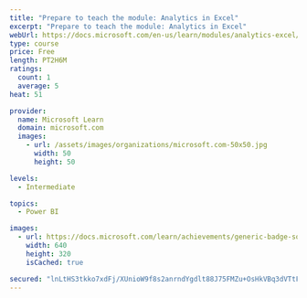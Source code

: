 ```yaml
---
title: "Prepare to teach the module: Analytics in Excel"
excerpt: "Prepare to teach the module: Analytics in Excel"
webUrl: https://docs.microsoft.com/en-us/learn/modules/analytics-excel/
type: course
price: Free
length: PT2H6M
ratings:
  count: 1
  average: 5
heat: 51

provider:
  name: Microsoft Learn
  domain: microsoft.com
  images:
    - url: /assets/images/organizations/microsoft.com-50x50.jpg
      width: 50
      height: 50

levels:
  - Intermediate

topics:
  - Power BI

images:
  - url: https://docs.microsoft.com/learn/achievements/generic-badge-social.png
    width: 640
    height: 320
    isCached: true

secured: "lnLtHS3tkko7xdFj/XUnioW9f8s2anrndYgdlt88J75FMZu+OsHkVBq3dVTtFVeyfSMO22iGkmYNeZh0AntlVaSxXxYR2hLztiGbq6KaT4wFA/UBKBranuOCOkcUj/dIl9h5aucMYjnYq7crlDLz5YtLGghUPmm4FdY73eH2YP/jo28t07vJUORBjiybeRpNu9By/MzJj5bGwDwOK5mUrgvx7NgzNnPdvKT71bukkgz8LrfNS1mRAlFoFEGgTN11vGRgLDwW8TTfXJRHH/6fYWWH3O7RB9DU1PyZ01ZdFqnOfVNvQY68elxZGt+AtDfGJFHAWPOkh8F8B7PeGpSxCX1WW2GugKhshJufaLNuj8FJSh5YP9ysaTlyZ0VLx/BpZTuB5cLFd/lsQIhu6w5mBeaQmv/aB7x/z0W82yLc2Zk=;V36avldfZWlNX8eDp46qkg=="
---
```


